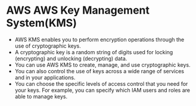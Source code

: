 # AWS AWS Key Management System(KMS)

- AWS KMS enables you to perform encryption operations through the use of cryptographic keys. 
- A cryptographic key is a random string of digits used for locking (encrypting) and unlocking (decrypting) data. 
- You can use AWS KMS to create, manage, and use cryptographic keys.
- You can also control the use of keys across a wide range of services and in your applications.
- You can choose the specific levels of access control that you need for your keys. For example, you can specify which IAM users and roles are able to manage keys.